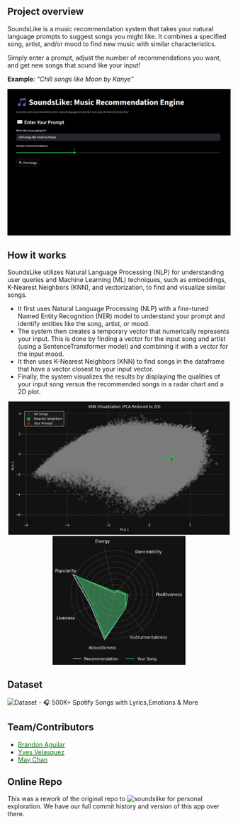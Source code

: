 ## Project overview

SoundsLike is a music recommendation system that takes your natural language prompts to suggest songs you might like. It combines a specified song, artist, and/or mood to find new music with similar characteristics.

Simply enter a prompt, adjust the number of recommendations you want, and get new songs that sound like your input!

**Example**: _"Chill songs like Moon by Kanye"_

![](media/SoundsLikeShowcase.gif)

## How it works

SoundsLike utilizes Natural Language Processing (NLP) for understanding user queries and Machine Learning (ML) techniques, such as embeddings, K-Nearest Neighbors (KNN), and vectorization, to find and visualize similar songs.

- It first uses Natural Language Processing (NLP) with a fine-tuned Named Entity Recognition (NER) model to understand your prompt and identify entities like the song, artist, or mood.
- The system then creates a temporary vector that numerically represents your input. This is done by finding a vector for the input song and artist (using a SentenceTransformer model) and combining it with a vector for the input mood.
- It then uses K-Nearest Neighbors (KNN) to find songs in the dataframe that have a vector closest to your input vector.
- Finally, the system visualizes the results by displaying the qualities of your input song versus the recommended songs in a radar chart and a 2D plot.

<p align="center">
  <img src="media/KNN_Graph.png" alt="KNN Graph" width="500"/>
  <img src="media/Vector.png" alt="Vector Graph" width="300"/>
</p>

## Dataset

![Dataset - 🎧 500K+ Spotify Songs with Lyrics,Emotions & More](https://www.kaggle.com/datasets/devdope/900k-spotify)

## Team/Contributors

- [<span style="color:green">Brandon Aguilar</span>](https://github.com/brando008)
- [<span style="color:green">Yves Velasquez</span>](https://github.com/HallowsYves)
- [<span style="color:green">May Chan</span>](https://github.com/mchan78)

## Online Repo

This was a rework of the original repo to ![soundslike](https://github.com/HallowsYves/soundslike) for personal exploration. We have our full commit history and version of this app over there.
